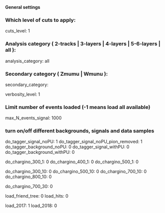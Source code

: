 **General settings**

### Which level of cuts to apply:
cuts_level: 1

### Analysis category ( 2-tracks | 3-layers | 4-layers | 5-6-layers | all ):
analysis_category: all

### Secondary category ( Zmumu | Wmunu ):
secondary_category:

verbosity_level:  1

### Limit number of events loaded (-1 means load all available)
max_N_events_signal:  1000

### turn on/off different backgrounds, signals and data samples
do_tagger_signal_noPU:                          1
do_tagger_signal_noPU_pion_removed: 1
do_tagger_background_noPU:      0
do_tagger_signal_withPU:             0
do_tagger_background_withPU:   0

do_chargino_300_1:   0
do_chargino_400_1:   0
do_chargino_500_1:   0

do_chargino_300_10: 0
do_chargino_500_10: 0
do_chargino_700_10: 0
do_chargino_800_10: 0

do_chargino_700_30: 0


load_friend_tree:  0
load_hits:             0

load_2017: 1
load_2018: 0


